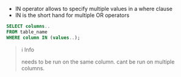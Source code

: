 
- IN operator allows to specify multiple values in a where clause
- IN is the short hand for multiple OR operators

```Sql
SELECT columns.. 
FROM table_name 
WHERE column IN (values..);
```

>ℹ️ Info
>
>needs to be run on the same column. cant be run on multiple columns.
